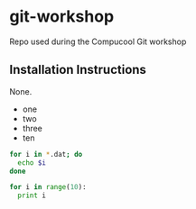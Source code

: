 # git-workshop
Repo used during the Compucool Git workshop

## Installation Instructions

None.

- one
- two 
- three
- ten

```bash
for i in *.dat; do
  echo $i
done
```

```python
for i in range(10):
  print i
```
